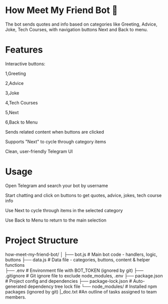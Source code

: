 # How Meet My Friend Bot 🤝

The bot sends quotes and info based on categories like Greeting, Advice, Joke, Tech Courses, with navigation buttons Next and Back to menu.

# Features

  Interactive buttons:

  1,Greeting

  2,Advice

  3,Joke

  4,Tech Courses

  5,Next

6,Back to Menu

Sends related content when buttons are clicked

Supports "Next" to cycle through category items

Clean, user-friendly Telegram UI

# Usage
Open Telegram and search your bot by username

Start chatting and click on buttons to get quotes, advice, jokes, tech course info

Use Next to cycle through items in the selected category

Use Back to Menu to return to the main selection

# Project Structure
 
 how-meet-my-friend-bot/
│
├── bot.js              # Main bot code - handlers, logic, buttons
├── data.js             # Data file - categories, buttons, content & helper functions   
├── .env                # Environment file with BOT_TOKEN (ignored by git)
├── .gitignore          # Git ignore file to exclude node_modules, .env
├── package.json        # Project config and dependencies
├── package-lock.json   # Auto-generated dependency tree lock file
└── node_modules/       # Installed npm packages (ignored by git)
|_doc.txt               #An outline of tasks assigned to team members.

